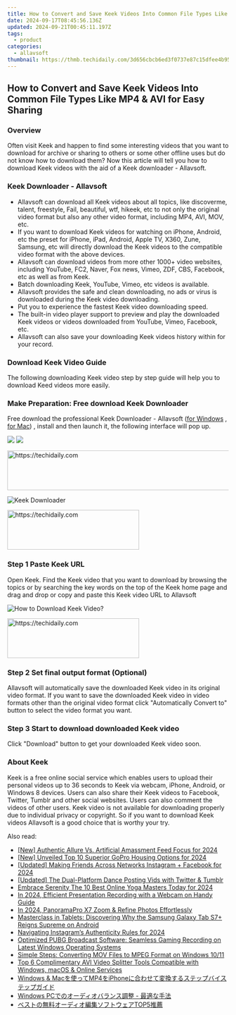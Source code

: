 ```yaml
---
title: How to Convert and Save Keek Videos Into Common File Types Like MP4 & AVI for Easy Sharing
date: 2024-09-17T08:45:56.136Z
updated: 2024-09-21T00:45:11.197Z
tags:
  - product
categories:
  - allavsoft
thumbnail: https://thmb.techidaily.com/3d656cbcb6ed3f0737e87c15dfee4b95bfd8fca2d1ffd5bcbe3ae82b87b12f89.jpg
---
```


## How to Convert and Save Keek Videos Into Common File Types Like MP4 & AVI for Easy Sharing

### Overview

Often visit Keek and happen to find some interesting videos that you want to download for archive or sharing to others or some other offline uses but do not know how to download them? Now this article will tell you how to download Keek videos with the aid of a Keek downloader - Allavsoft.

### Keek Downloader - Allavsoft

* Allavsoft can download all Keek videos about all topics, like discoverme, talent, freestyle, Fail, beautiful, wtf, hikeek, etc to not only the original video format but also any other video format, including MP4, AVI, MOV, etc.
* If you want to download Keek videos for watching on iPhone, Android, etc the preset for iPhone, iPad, Android, Apple TV, X360, Zune, Samsung, etc will directly download the Keek videos to the compatible video format with the above devices.
* Allavsoft can download videos from more other 1000+ video websites, including YouTube, FC2, Naver, Fox news, Vimeo, ZDF, CBS, Facebook, etc as well as from Keek.
* Batch downloading Keek, YouTube, Vimeo, etc videos is available.
* Allavsoft provides the safe and clean downloading, no ads or virus is downloaded during the Keek video downloading.
* Put you to experience the fastest Keek video downloading speed.
* The built-in video player support to preview and play the downloaded Keek videos or videos downloaded from YouTube, Vimeo, Facebook, etc.
* Allavsoft can also save your downloading Keek videos history within for your record.

### Download Keek Video Guide

The following downloading Keek video step by step guide will help you to download Keed videos more easily.

### Make Preparation: Free download Keek Downloader

Free download the professional Keek Downloader - Allavsoft ([for Windows](https://tools.techidaily.com/allavsoft/products/) , [for Mac](https://tools.techidaily.com/allavsoft/products/)) , install and then launch it, the following interface will pop up.

[![](https://www.allavsoft.com/how-to/../images/how-to/free-download-win.jpg)](https://tools.techidaily.com/allavsoft/products/) [![](https://www.allavsoft.com/how-to/../images/how-to/free-download-mac.jpg)](https://tools.techidaily.com/allavsoft/products/)

<!-- affiliate ads begin -->
<a href="https://appsumo.8odi.net/c/5597632/2105866/7443" target="_top" id="2105866">
  <img src="//a.impactradius-go.com/display-ad/7443-2105866" border="0" alt="https://techidaily.com" width="728" height="90"/>
</a>
<img height="0" width="0" src="https://appsumo.8odi.net/i/5597632/2105866/7443" style="position:absolute;visibility:hidden;" border="0" />
<!-- affiliate ads end -->

![Keek Downloader](https://www.allavsoft.com/how-to/../images/allavsoft/screen-shot-600.jpg)

<!-- affiliate ads begin -->
<a href="https://aligracehair.sjv.io/c/5597632/1959759/19272" target="_top" id="1959759">
  <img src="//a.impactradius-go.com/display-ad/19272-1959759" border="0" alt="https://techidaily.com" width="300" height="90"/>
</a>
<img height="0" width="0" src="https://aligracehair.sjv.io/i/5597632/1959759/19272" style="position:absolute;visibility:hidden;" border="0" />
<!-- affiliate ads end -->

### Step 1 Paste Keek URL

Open Keek. Find the Keek video that you want to download by browsing the topics or by searching the key words on the top of the Keek home page and drag and drop or copy and paste this Keek video URL to Allavsoft

![How to Download Keek Video?](https://www.allavsoft.com/how-to/../images/how-to/download-rtmp-video/download-rtmp-video.jpg)

<!-- affiliate ads begin -->
<a href="https://laganoo.pxf.io/c/5597632/1528681/16446" target="_top" id="1528681">
  <img src="//a.impactradius-go.com/display-ad/16446-1528681" border="0" alt="https://techidaily.com" width="300" height="90"/>
</a>
<img height="0" width="0" src="https://laganoo.pxf.io/i/5597632/1528681/16446" style="position:absolute;visibility:hidden;" border="0" />
<!-- affiliate ads end -->

### Step 2 Set final output format (Optional)

Allavsoft will automatically save the downloaded Keek video in its original video format. If you want to save the downloaded Keek video in video formats other than the original video format click "Automatically Convert to" button to select the video format you want.

### Step 3 Start to download downloaded Keek video

Click "Download" button to get your downloaded Keek video soon.

### About Keek

Keek is a free online social service which enables users to upload their personal videos up to 36 seconds to Keek via webcam, iPhone, Android, or Windows 8 devices. Users can also share their Keek videos to Facebook, Twitter, Tumblr and other social websites. Users can also comment the videos of other users. Keek video is not available for downloading properly due to individual privacy or copyright. So if you want to download Keek videos Allavsoft is a good choice that is worthy your try.

<ins class="adsbygoogle"
     style="display:block"
     data-ad-format="autorelaxed"
     data-ad-client="ca-pub-7571918770474297"
     data-ad-slot="1223367746"></ins>

<ins class="adsbygoogle"
     style="display:block"
     data-ad-client="ca-pub-7571918770474297"
     data-ad-slot="8358498916"
     data-ad-format="auto"
     data-full-width-responsive="true"></ins>

<span class="atpl-alsoreadstyle">Also read:</span>
<div><ul>
<li><a href="https://instagram-clips.techidaily.com/new-authentic-allure-vs-artificial-amassment-feed-focus-for-2024/"><u>[New] Authentic Allure Vs. Artificial Amassment Feed Focus for 2024</u></a></li>
<li><a href="https://vp-tips.techidaily.com/new-unveiled-top-10-superior-gopro-housing-options-for-2024/"><u>[New] Unveiled Top 10 Superior GoPro Housing Options for 2024</u></a></li>
<li><a href="https://instagram-video-recordings.techidaily.com/updated-making-friends-across-networks-instagram-plus-facebook-for-2024/"><u>[Updated] Making Friends Across Networks Instagram + Facebook for 2024</u></a></li>
<li><a href="https://twitter-videos.techidaily.com/updated-the-dual-platform-dance-posting-vids-with-twitter-and-tumblr/"><u>[Updated] The Dual-Platform Dance Posting Vids with Twitter & Tumblr</u></a></li>
<li><a href="https://youtube-zero.techidaily.com/ce-serenity-the-10-best-online-yoga-masters-today-for-2024/"><u>Embrace Serenity The 10 Best Online Yoga Masters Today for 2024</u></a></li>
<li><a href="https://visual-screen-recording.techidaily.com/in-2024-efficient-presentation-recording-with-a-webcam-on-handy-guide/"><u>In 2024, Efficient Presentation Recording with a Webcam on Handy Guide</u></a></li>
<li><a href="https://extra-approaches.techidaily.com/in-2024-panoramapro-x7-zoom-and-refine-photos-effortlessly/"><u>In 2024, PanoramaPro X7 Zoom & Refine Photos Effortlessly</u></a></li>
<li><a href="https://buynow-info.techidaily.com/masterclass-in-tablets-discovering-why-the-samsung-galaxy-tab-s7plus-reigns-supreme-on-android/"><u>Masterclass in Tablets: Discovering Why the Samsung Galaxy Tab S7+ Reigns Supreme on Android</u></a></li>
<li><a href="https://instagram-video-files.techidaily.com/navigating-instagrams-authenticity-rules-for-2024/"><u>Navigating Instagram’s Authenticity Rules for 2024</u></a></li>
<li><a href="https://win-web3.techidaily.com/optimized-pubg-broadcast-software-seamless-gaming-recording-on-latest-windows-operating-systems/"><u>Optimized PUBG Broadcast Software: Seamless Gaming Recording on Latest Windows Operating Systems</u></a></li>
<li><a href="https://win-web3.techidaily.com/simple-steps-converting-mov-files-to-mpeg-format-on-windows-1011/"><u>Simple Steps: Converting MOV Files to MPEG Format on Windows 10/11</u></a></li>
<li><a href="https://win-web3.techidaily.com/top-6-complimentary-avi-video-splitter-tools-compatible-with-windows-macos-and-online-services/"><u>Top 6 Complimentary AVI Video Splitter Tools Compatible with Windows, macOS & Online Services</u></a></li>
<li><a href="https://win-web3.techidaily.com/windows-and-macmp4iphone/"><u>Windows & Macを使ってMP4をiPhoneに合わせて変換するステップバイステップガイド</u></a></li>
<li><a href="https://win-web3.techidaily.com/1726026470144-windows-pc/"><u>Windows PCでのオーディオバランス調整 - 最適な手法</u></a></li>
<li><a href="https://win-web3.techidaily.com/1726028802248-top5/"><u>ベストの無料オーディオ編集ソフトウェアTOP5推薦</u></a></li>
</ul></div>

